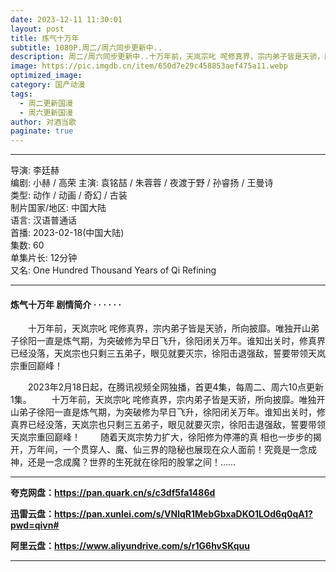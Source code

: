 ```yaml
---
date: 2023-12-11 11:30:01
layout: post
title: 炼气十万年
subtitle: 1080P.周二/周六同步更新中..
description: 周二/周六同步更新中..十万年前，天岚宗叱 咤修真界，宗内弟子皆是天骄，所向披靡。唯独开山弟子徐阳一直是炼气期，为突破修为早日飞升，徐阳闭关万年。谁知出关时，修真界已经没落，天岚宗也只剩三五弟子，眼见就要灭宗，徐阳击退强敌，誓要...
image: https://pic.imgdb.cn/item/650d7e29c458853aef475a11.webp
optimized_image: 
category: 国产动漫
tags:
  - 周二更新国漫
  - 周六更新国漫
author: 对酒当歌
paginate: true
---
```


---

导演: 李廷赫  
编剧: 小赫 / 高荣
主演: 袁铭喆 / 朱蓉蓉 / 夜渡于野 / 孙睿扬 / 王曼诗  
类型: 动作 / 动画 / 奇幻 / 古装  
制片国家/地区: 中国大陆  
语言: 汉语普通话  
首播: 2023-02-18(中国大陆)  
集数: 60  
单集片长: 12分钟  
又名: One Hundred Thousand Years of Qi Refining  

---

#### 炼气十万年 剧情简介 · · · · · ·

　　十万年前，天岚宗叱 咤修真界，宗内弟子皆是天骄，所向披靡。唯独开山弟子徐阳一直是炼气期，为突破修为早日飞升，徐阳闭关万年。谁知出关时，修真界已经没落，天岚宗也只剩三五弟子，眼见就要灭宗，徐阳击退强敌，誓要带领天岚宗重回巅峰！

　　2023年2月18日起，在腾讯视频全网独播，首更4集，每周二、周六10点更新1集。
　　十万年前，天岚宗叱 咤修真界，宗内弟子皆是天骄，所向披靡。唯独开山弟子徐阳一直是炼气期，为突破修为早日飞升，徐阳闭关万年。谁知出关时，修真界已经没落，天岚宗也只剩三五弟子，眼见就要灭宗，徐阳击退强敌，誓要带领天岚宗重回巅峰！
　　随着天岚宗势力扩大，徐阳修为停滞的真 相也一步步的揭开，万年间，一个贯穿人、魔、仙三界的隐秘也展现在众人面前！究竟是一念成神，还是一念成魔？世界的生死就在徐阳的股掌之间！……

---

**夸克网盘：<https://pan.quark.cn/s/c3df5fa1486d>**

**迅雷云盘：<https://pan.xunlei.com/s/VNlqR1MebGbxaDKO1LOd6q0qA1?pwd=qivn#>**

**阿里云盘：<https://www.aliyundrive.com/s/r1G6hvSKquu>**

---
